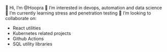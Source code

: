 👋  Hi, I’m @Hoopra
👀  I’m interested in devops, automation and data science
🌱  I’m currently learning stress and penetration testing
💞️  I’m looking to collaborate on:
  - React utilities
  - Kubernetes related projects
  - Github Actions
  - SQL utility libraries

<!---
Hoopra/Hoopra is a ✨ special ✨ repository because its `README.md` (this file) appears on your GitHub profile.
You can click the Preview link to take a look at your changes.
--->
